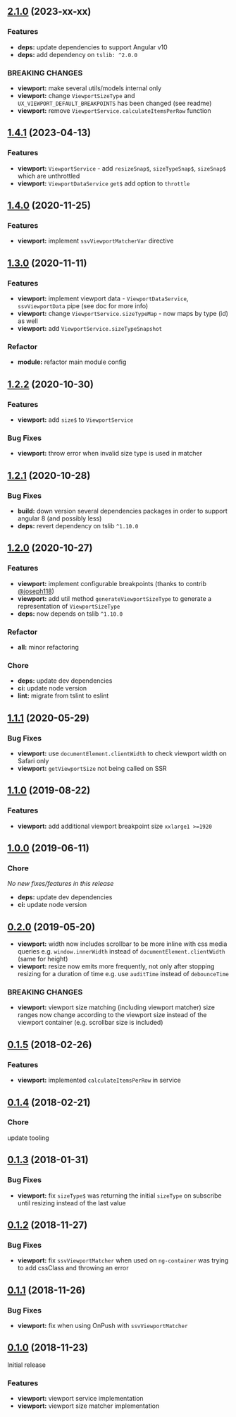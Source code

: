 ## [2.1.0](https://github.com/sketch7/ngx.ux/compare/1.4.1...2.1.0) (2023-xx-xx)

### Features

- **deps:** update dependencies to support Angular v10
- **deps:** add dependency on `tslib: ^2.0.0`

### BREAKING CHANGES

- **viewport:** make several utils/models internal only
- **viewport:** change `ViewportSizeType` and `UX_VIEWPORT_DEFAULT_BREAKPOINTS` has been changed (see readme)
- **viewport:** remove `ViewportService.calculateItemsPerRow` function

## [1.4.1](https://github.com/sketch7/ngx.ux/compare/1.4.0...1.4.1) (2023-04-13)

### Features

- **viewport:** `ViewportService` - add `resizeSnap$`, `sizeTypeSnap$`, `sizeSnap$` which are unthrottled
- **viewport:** `ViewportDataService` `get$` add option to `throttle`

## [1.4.0](https://github.com/sketch7/ngx.ux/compare/1.3.0...1.4.0) (2020-11-25)

### Features

- **viewport:** implement `ssvViewportMatcherVar` directive

## [1.3.0](https://github.com/sketch7/ngx.ux/compare/1.2.2...1.3.0) (2020-11-11)

### Features

- **viewport:** implement viewport data - `ViewportDataService`, `ssvViewportData` pipe (see doc for more info)
- **viewport:** change `ViewportService.sizeTypeMap` - now maps by type (id) as well
- **viewport:** add `ViewportService.sizeTypeSnapshot`

### Refactor

- **module:** refactor main module config

## [1.2.2](https://github.com/sketch7/ngx.ux/compare/1.2.1...1.2.2) (2020-10-30)

### Features

- **viewport:** add `size$` to `ViewportService`

### Bug Fixes

- **viewport:** throw error when invalid size type is used in matcher

## [1.2.1](https://github.com/sketch7/ngx.ux/compare/1.2.0...1.2.1) (2020-10-28)

### Bug Fixes

- **build:** down version several dependencies packages in order to support angular 8 (and possibly less)
- **deps:** revert dependency on tslib `^1.10.0`

## [1.2.0](https://github.com/sketch7/ngx.ux/compare/1.1.1...1.2.0) (2020-10-27)

### Features

- **viewport:** implement configurable breakpoints (thanks to contrib [@joseph118](https://github.com/joseph118))
- **viewport:** add util method `generateViewportSizeType` to generate a representation of `ViewportSizeType`
- **deps:** now depends on tslib `^1.10.0`

### Refactor

- **all:** minor refactoring

### Chore

- **deps:** update dev dependencies
- **ci:** update node version
- **lint:** migrate from tslint to eslint

## [1.1.1](https://github.com/sketch7/ngx.ux/compare/1.1.0...1.1.1) (2020-05-29)

### Bug Fixes

- **viewport:** use `documentElement.clientWidth` to check viewport width on Safari only
- **viewport:** `getViewportSize` not being called on SSR

## [1.1.0](https://github.com/sketch7/ngx.ux/compare/1.0.0...1.1.0) (2019-08-22)

### Features

- **viewport:** add additional viewport breakpoint size `xxlarge1 >=1920`

## [1.0.0](https://github.com/sketch7/ngx.ux/compare/0.2.0...1.0.0) (2019-06-11)

### Chore

*No new fixes/features in this release*

- **deps:** update dev dependencies
- **ci:** update node version

## [0.2.0](https://github.com/sketch7/ngx.ux/compare/0.1.5...0.2.0) (2019-05-20)

- **viewport:** width now includes scrollbar to be more inline with css media queries e.g. `window.innerWidth` instead of `documentElement.clientWidth` (same for height)
- **viewport:** resize now emits more frequently, not only after stopping resizing for a duration of time e.g. use `auditTime` instead of `debounceTime`


### BREAKING CHANGES

- **viewport:** viewport size matching (including viewport matcher) size ranges now change according to the viewport size instead of the viewport container (e.g. scrollbar size is included)


## [0.1.5](https://github.com/sketch7/ngx.ux/compare/0.1.4...0.1.5) (2018-02-26)

### Features

- **viewport:** implemented `calculateItemsPerRow` in service


## [0.1.4](https://github.com/sketch7/ngx.ux/compare/0.1.3...0.1.4) (2018-02-21)

### Chore

update tooling


## [0.1.3](https://github.com/sketch7/ngx.ux/compare/0.1.2...0.1.3) (2018-01-31)

### Bug Fixes

- **viewport:** fix `sizeType$` was returning the initial `sizeType` on subscribe until resizing instead of the last value


## [0.1.2](https://github.com/sketch7/ngx.ux/compare/0.1.1...0.1.2) (2018-11-27)

### Bug Fixes

- **viewport:** fix `ssvViewportMatcher` when used on `ng-container` was trying to add cssClass and throwing an error


## [0.1.1](https://github.com/sketch7/ngx.ux/compare/0.1.0...0.1.1) (2018-11-26)

### Bug Fixes

- **viewport:** fix when using OnPush with `ssvViewportMatcher`


## [0.1.0](https://github.com/sketch7/ngx.ux) (2018-11-23)

Initial release

### Features

- **viewport:** viewport service implementation
- **viewport:** viewport size matcher implementation
